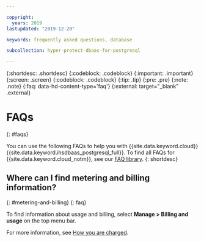 ```yaml
---

copyright:
  years: 2019
lastupdated: "2019-12-20"

keywords: frequently asked questions, database

subcollection: hyper-protect-dbaas-for-postgresql

---
```


{:shortdesc: .shortdesc}
{:codeblock: .codeblock}
{:important: .important}
{:screen: .screen}
{:codeblock: .codeblock}
{:tip: .tip}
{:pre: .pre}
{:note: .note}
{:faq: data-hd-content-type='faq'}
{:external: target="_blank" .external}

# FAQs
{: #faqs}

You can use the following FAQs to help you with {{site.data.keyword.cloud}} {{site.data.keyword.ihsdbaas_postgresql_full}}. To find all FAQs for {{site.data.keyword.cloud_notm}}, see our [FAQ library](/docs/faqs).
{: shortdesc}

## Where can I find metering and billing information?
{: #metering-and-billing}
{: faq}

To find information about usage and billing, select **Manage > Billing and usage** on the top menu bar.

For more information, see [How you are charged](/docs/billing-usage?topic=billing-usage-charges#charges).
